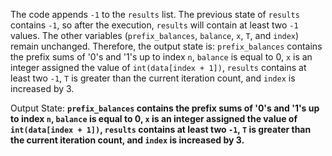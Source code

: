 The code appends `-1` to the `results` list. The previous state of `results` contains `-1`, so after the execution, `results` will contain at least two `-1` values. The other variables (`prefix_balances`, `balance`, `x`, `T`, and `index`) remain unchanged. Therefore, the output state is: `prefix_balances` contains the prefix sums of '0's and '1's up to index `n`, `balance` is equal to 0, `x` is an integer assigned the value of `int(data[index + 1])`, `results` contains at least two `-1`, `T` is greater than the current iteration count, and `index` is increased by 3.

Output State: **`prefix_balances` contains the prefix sums of '0's and '1's up to index `n`, `balance` is equal to 0, `x` is an integer assigned the value of `int(data[index + 1])`, `results` contains at least two `-1`, `T` is greater than the current iteration count, and `index` is increased by 3.**
